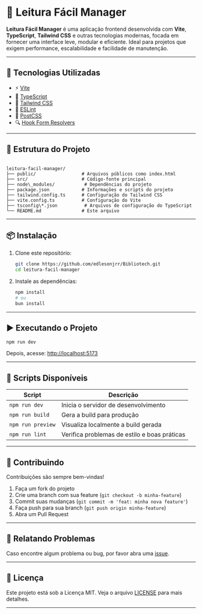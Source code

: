 # 📘 Leitura Fácil Manager


**Leitura Fácil Manager** é uma aplicação frontend desenvolvida com **Vite**, **TypeScript**, **Tailwind CSS** e outras tecnologias modernas, focada em fornecer uma interface leve, modular e eficiente. Ideal para projetos que exigem performance, escalabilidade e facilidade de manutenção.

---

## 🚀 Tecnologias Utilizadas

- ⚡ [Vite](https://vitejs.dev/)
- 🧠 [TypeScript](https://www.typescriptlang.org/)
- 🎨 [Tailwind CSS](https://tailwindcss.com/)
- 🧹 [ESLint](https://eslint.org/)
- 🔧 [PostCSS](https://postcss.org/)
- 🔍 [Hook Form Resolvers](https://react-hook-form.com/get-started#SchemaValidation)

---

## 📁 Estrutura do Projeto

```

leitura-facil-manager/
├── public/                 # Arquivos públicos como index.html
├── src/                    # Código-fonte principal
├── node\_modules/           # Dependências do projeto
├── package.json            # Informações e scripts do projeto
├── tailwind.config.ts      # Configuração do Tailwind CSS
├── vite.config.ts          # Configuração do Vite
├── tsconfig\*.json          # Arquivos de configuração do TypeScript
└── README.md               # Este arquivo

````

---

## 📦 Instalação

1. Clone este repositório:
   ```bash
   git clone https://github.com/edlesonjrr/Bibliotech.git
   cd leitura-facil-manager


2. Instale as dependências:

   ```bash
   npm install
   # ou
   bun install
   ```

---

## ▶️ Executando o Projeto

```bash
npm run dev
```

Depois, acesse: [http://localhost:5173](http://localhost:5173)

---

## 🔨 Scripts Disponíveis

| Script            | Descrição                                    |
| ----------------- | -------------------------------------------- |
| `npm run dev`     | Inicia o servidor de desenvolvimento         |
| `npm run build`   | Gera a build para produção                   |
| `npm run preview` | Visualiza localmente a build gerada          |
| `npm run lint`    | Verifica problemas de estilo e boas práticas |

---

## 🤝 Contribuindo

Contribuições são sempre bem-vindas!

1. Faça um fork do projeto
2. Crie uma branch com sua feature (`git checkout -b minha-feature`)
3. Commit suas mudanças (`git commit -m 'feat: minha nova feature'`)
4. Faça push para sua branch (`git push origin minha-feature`)
5. Abra um Pull Request

---

## 🐞 Relatando Problemas

Caso encontre algum problema ou bug, por favor abra uma [issue](https://github.com/edlesonjrr/Bibliotech/issues/new).

---

## 📄 Licença

Este projeto está sob a Licença MIT. Veja o arquivo [LICENSE](./LICENSE) para mais detalhes.

---
